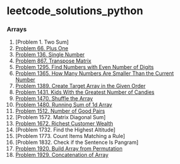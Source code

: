 # leetcode_solutions_python

### Arrays

1. [Problem 1. Two Sum]
2. [Problem 66. Plus One](https://leetcode.com/problems/plus-one/solutions/3679900/python-code/)
3. [Problem 136. Single Number](https://leetcode.com/problems/single-number/solutions/3679923/python-code/)
4. [Problem 867. Transpose Matrix](https://leetcode.com/problems/transpose-matrix/solutions/3679951/python-code/)
5. [Problem 1295. Find Numbers with Even Number of Digits](https://leetcode.com/problems/find-numbers-with-even-number-of-digits/solutions/3683733/python-code/)
6. [Problem 1365. How Many Numbers Are Smaller Than the Current Number](https://leetcode.com/problems/how-many-numbers-are-smaller-than-the-current-number/solutions/3675363/python-code/)
7. [Problem 1389. Create Target Array in the Given Order](https://leetcode.com/problems/create-target-array-in-the-given-order/solutions/3679965/python-code/)
8. [Problem 1431. Kids With the Greatest Number of Candies](https://leetcode.com/problems/kids-with-the-greatest-number-of-candies/solutions/3675331/python-code/)
9. [Problem 1470. Shuffle the Array](https://leetcode.com/problems/shuffle-the-array/solutions/3675326/python-code/)
10. [Problem 1480. Running Sum of 1d Array](https://leetcode.com/problems/running-sum-of-1d-array/solutions/3673675/pyhton-code/)
11. [Problem 1512. Number of Good Pairs](https://leetcode.com/problems/number-of-good-pairs/solutions/3675338/python-code/)
12. [Problem 1572. Matrix Diagonal Sum]
13. [Problem 1672. Richest Customer Wealth](https://leetcode.com/problems/richest-customer-wealth/solutions/3675316/python-code/)
14. [Problem 1732. Find the Highest Altitude]
15. [Problem 1773. Count Items Matching a Rule]
16. [Problem 1832. Check if the Sentence Is Pangram]
17. [Problem 1920. Build Array from Permutation](https://leetcode.com/problems/build-array-from-permutation/solutions/3673626/python-code/)
18. [Problem 1929. Concatenation of Array](https://leetcode.com/problems/concatenation-of-array/solutions/3673640/python-code-with-simple-addittion/)  
